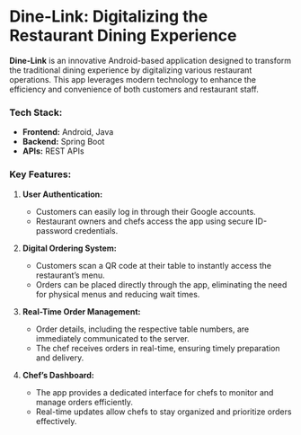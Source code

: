 # Dine-Link: Digitalizing the Restaurant Dining Experience

**Dine-Link** is an innovative Android-based application designed to transform the traditional dining experience by digitalizing various restaurant operations. This app leverages modern technology to enhance the efficiency and convenience of both customers and restaurant staff.

### Tech Stack:
- **Frontend:** Android, Java
- **Backend:** Spring Boot
- **APIs:** REST APIs

### Key Features:

1. **User Authentication:**  
   - Customers can easily log in through their Google accounts.
   - Restaurant owners and chefs access the app using secure ID-password credentials.

2. **Digital Ordering System:**  
   - Customers scan a QR code at their table to instantly access the restaurant’s menu.
   - Orders can be placed directly through the app, eliminating the need for physical menus and reducing wait times.

3. **Real-Time Order Management:**  
   - Order details, including the respective table numbers, are immediately communicated to the server.
   - The chef receives orders in real-time, ensuring timely preparation and delivery.

4. **Chef’s Dashboard:**  
   - The app provides a dedicated interface for chefs to monitor and manage orders efficiently.
   - Real-time updates allow chefs to stay organized and prioritize orders effectively.
